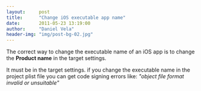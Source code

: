 ```yaml
---
layout:     post
title:      "Change iOS executable app name"
date:       2011-05-23 13:19:00
author:     "Daniel Vela"
header-img: "img/post-bg-02.jpg"
---
```


The correct way to change the executable name of an iOS app is to change the **Product name** in the target settings.

It must be in the target settings. if you change the executable name in the project plist file you can get code signing errors like: *"object file format invalid or unsuitable"*